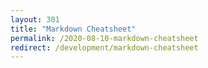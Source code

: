 ```yaml
---
layout: 301
title: "Markdown Cheatsheet"
permalink: /2020-08-10-markdown-cheatsheet
redirect: /development/markdown-cheatsheet
---
```


